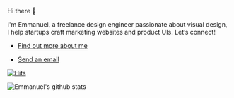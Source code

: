 Hi there 👋

I'm Emmanuel, a freelance design engineer passionate about visual design, I help startups craft marketing websites and product UIs. Let’s connect!

* [Find out more about me](https://portfolio-yans-projects-ae27286d.vercel.app/)

* [Send an email](mailto:hiyankey@gmail.com)

[![Hits](https://hits.seeyoufarm.com/api/count/incr/badge.svg?url=https%3A%2F%2Fgithub.com%2Fkdy1&count_bg=%2379C83D&title_bg=%23555555&icon=&icon_color=%23E7E7E7&title=hits&edge_flat=false)](https://kdy1.github.io)

![Emmanuel's github stats](https://github-readme-stats.vercel.app/api?username=hiyankey&count_private=true&show_icons=true)
